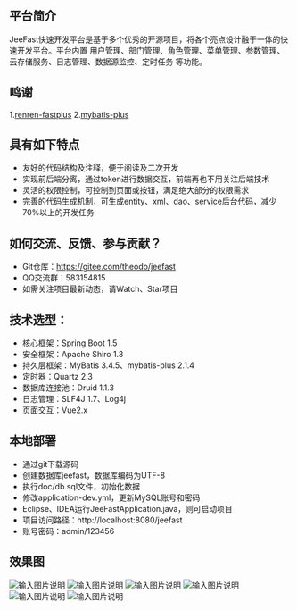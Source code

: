 ## 平台简介
JeeFast快速开发平台是基于多个优秀的开源项目，将各个亮点设计融于一体的快速开发平台。平台内置 用户管理、部门管理、角色管理、菜单管理、参数管理、云存储服务、日志管理、数据源监控、定时任务 等功能。

## 鸣谢
1.[renren-fastplus](https://gitee.com/babaio/renren-fastplus)
2.[mybatis-plus](https://gitee.com/baomidou/mybatis-plus)

## 具有如下特点
- 友好的代码结构及注释，便于阅读及二次开发
- 实现前后端分离，通过token进行数据交互，前端再也不用关注后端技术
- 灵活的权限控制，可控制到页面或按钮，满足绝大部分的权限需求
- 完善的代码生成机制，可生成entity、xml、dao、service后台代码，减少70%以上的开发任务

## 如何交流、反馈、参与贡献？
- Git仓库：https://gitee.com/theodo/jeefast
- QQ交流群：583154815
- 如需关注项目最新动态，请Watch、Star项目

## 技术选型：
- 核心框架：Spring Boot 1.5
- 安全框架：Apache Shiro 1.3
- 持久层框架：MyBatis 3.4.5、mybatis-plus 2.1.4
- 定时器：Quartz 2.3
- 数据库连接池：Druid 1.1.3
- 日志管理：SLF4J 1.7、Log4j
- 页面交互：Vue2.x

## 本地部署
- 通过git下载源码
- 创建数据库jeefast，数据库编码为UTF-8
- 执行doc/db.sql文件，初始化数据
- 修改application-dev.yml，更新MySQL账号和密码
- Eclipse、IDEA运行JeeFastApplication.java，则可启动项目
- 项目访问路径：http://localhost:8080/jeefast
- 账号密码：admin/123456

## 效果图
![输入图片说明](https://gitee.com/uploads/images/2017/1101/142531_ccf971ef_718698.jpeg "系统登录.jpg")
![输入图片说明](https://gitee.com/uploads/images/2017/1101/142613_67c39d8c_718698.jpeg "首页.jpg")
![输入图片说明](https://gitee.com/uploads/images/2017/1101/142625_09b1cf57_718698.jpeg "用户管理.jpg")
![输入图片说明](https://gitee.com/uploads/images/2017/1101/142637_e8136e76_718698.jpeg "部门管理.jpg")
![输入图片说明](https://gitee.com/uploads/images/2017/1101/142651_245a2f0a_718698.jpeg "菜单管理.jpg")
![输入图片说明](https://gitee.com/uploads/images/2017/1101/142701_3d35c266_718698.jpeg "定时任务.jpg")

